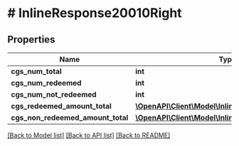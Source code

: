 # # InlineResponse20010Right

## Properties

Name | Type | Description | Notes
------------ | ------------- | ------------- | -------------
**cgs_num_total** | **int** |  | 
**cgs_num_redeemed** | **int** |  | 
**cgs_num_not_redeemed** | **int** |  | 
**cgs_redeemed_amount_total** | [**\OpenAPI\Client\Model\InlineResponse200RightCoin**](InlineResponse200RightCoin.md) |  | 
**cgs_non_redeemed_amount_total** | [**\OpenAPI\Client\Model\InlineResponse200RightCoin**](InlineResponse200RightCoin.md) |  | 

[[Back to Model list]](../../README.md#documentation-for-models) [[Back to API list]](../../README.md#documentation-for-api-endpoints) [[Back to README]](../../README.md)


